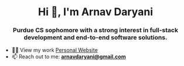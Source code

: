 <h1 align="center">Hi 👋, I'm Arnav Daryani</h1>
<h3 align="center">Purdue CS sophomore with a strong interest in full-stack development and end-to-end software solutions.</h3>

- 👨‍💻 View my work [Personal Website](https://arnavdaryani.github.io/Personal-Website/)
- 📫 Reach out to me: **arnavdaryani@gmail.com**

